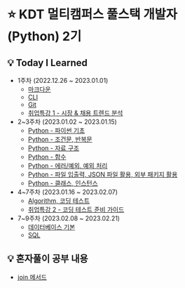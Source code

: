 # ⭐ KDT 멀티캠퍼스 풀스택 개발자(Python) 2기

## 💡 Today I Learned

- 1주차 (2022.12.26 ~ 2023.01.01)
  - [마크다운](./markdown.md)
  - [CLI](./CLI.md)
  - [Git](./git.md)
  - [취업특강 1 - 시장 & 채용 트렌드 분석](./취업특강_1.md)
- 2~3주차 (2023.01.02 ~ 2023.01.15)
  - [Python - 파이썬 기초](/Python_1.md)
  - [Python - 조건문, 반복문](/python_2.md)
  - [Python - 자료 구조](python_3.md)
  - [Python - 함수](/python_4.md)
  - [Python - 에러/예외, 예외 처리](/python_5.md)
  - [Python - 파일 입출력, JSON 파일 활용, 외부 패키지 활용](./python_6.md)
  - [Python - 클래스, 인스턴스](/python_7.md)
- 4~7주차 (2023.01.16 ~ 2023.02.07)
  - [Algorithm, 코딩 테스트](/algorithm.md)
  - [취업특강 2 - 코딩 테스트 준비 가이드](/취업특강_2.md)
- 7~9주차 (2023.02.08 ~ 2023.02.21)
  - [데이터베이스 기본](/database.md)
  - [SQL](/sql.md)

## 💡 혼자풀이 공부 내용

- [join 메서드](./혼자풀이_공부/join.md)

